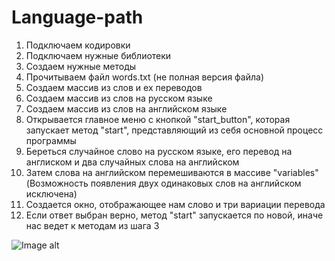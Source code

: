 # Language-path

1) Подключаем кодировки
2) Подключаем нужные библиотеки
3) Создаем нужные методы
4) Прочитываем файл words.txt (не полная версия файла)
5) Создаем массив из слов и ех переводов
6) Создаем массив из слов на русском языке
5) Создаем массив из слов на английском языке
6) Открывается главное меню с кнопкой "start_button", которая запускает метод "start", представляющий из себя основной процесс программы
7) Береться случайное слово на русском языке, его перевод на англиском и два случайных слова на английском
8) Затем слова на английском перемешиваются в массиве "variables" (Возможность появления двух одинаковых слов на английском исключена)
9) Создается окно, отображающее нам слово и три вариации перевода
10) Если ответ выбран верно, метод "start" запускается по новой, иначе нас ведет к методам из шага 3 



![Image alt](https://github.com/YellowBang368/Language-path/raw/master/origin/False.png)

